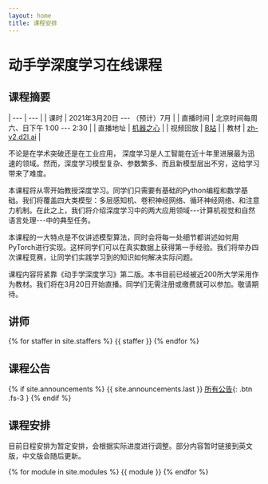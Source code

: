 ```yaml
---
layout: home
title: 课程安排
---
```


# 动手学深度学习在线课程

<!-- <div class="responsive-video-container">

<iframe src="//player.bilibili.com/player.html?aid=289532467&bvid=BV1if4y147hS&cid=309491732&page=1" scrolling="no" border="0" frameborder="no" framespacing="0" allowfullscreen="true"> </iframe>

</div>  -->

## 课程摘要

| --- | --- |
| 课时  | 2021年3月20日 --- （预计）7月 |
| 直播时间 | 北京时间每周六、日下午 1:00 --- 2:30 |
| 直播地址 | [<span style="font-size:140%" class="iconfont icon-livestreaming"></span> 机器之心](https://app6ca5octe2206.h5.xiaoeknow.com/v1/course/alive/l_601cc496e4b05a9e88714463) |
| 视频回放 | [<span style="font-size:140%" class="iconfont icon-bilibili-fill"></span> B站](https://space.bilibili.com/1567748478) |
| 教材 | [<span class="iconfont icon-xiaoshuo-copy"></span> zh-v2.d2l.ai](https://zh-v2.d2l.ai/) |



不论是在学术突破还是在工业应用，
深度学习是人工智能在近十年里进展最为迅速的领域。然而，深度学习模型复杂、参数繁多、而且新模型层出不穷，这给学习带来了难度。

本课程将从零开始教授深度学习。同学们只需要有基础的Python编程和数学基础。我们将覆盖四大类模型：多层感知机、卷积神经网络、循环神经网络、和注意力机制。在此之上，我们将介绍深度学习中的两大应用领域---计算机视觉和自然语言处理---中的典型任务。

本课程的一大特点是不仅讲述模型算法，同时会将每一处细节都讲述如何用PyTorch进行实现。这样同学们可以在真实数据上获得第一手经验。我们将举办四次课程竞赛，让同学们实践学习到的知识如何解决实际问题。

课程内容将紧靠《动手学深度学习》第二版。本书目前已经被近200所大学采用作为教材。我们将在3月20日开始直播。同学们无需注册或缴费就可以参加。敬请期待。




## 讲师

{% for staffer in site.staffers %}
{{ staffer }}
{% endfor %}

<div style="clear: both;"></div>


## 课程公告

{% if site.announcements %}
{{ site.announcements.last }}
[所有公告](announcements.html){: .btn .fs-3 }
{% endif %}


## 课程安排


目前日程安排为暂定安排，会根据实际进度进行调整。部分内容暂时链接到英文版，中文版会随后更新。


{% for module in site.modules %}
{{ module }}
{% endfor %}

